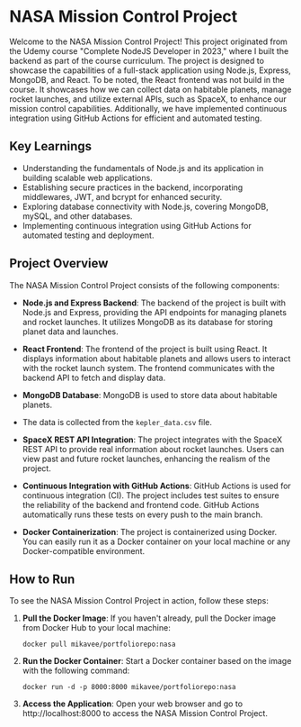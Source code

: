 # NASA Mission Control Project

Welcome to the NASA Mission Control Project! This project originated from the Udemy course "Complete NodeJS Developer in 2023," where I built the backend as part of the course curriculum. The project is designed to showcase the capabilities of a full-stack application using Node.js, Express, MongoDB, and React. To be noted, the React frontend was not build in the course.
It showcases how we can collect data on habitable planets, manage rocket launches, and utilize external APIs, such as SpaceX, to enhance our mission control capabilities.
Additionally, we have implemented continuous integration using GitHub Actions for efficient and automated testing.

## Key Learnings

- Understanding the fundamentals of Node.js and its application in building scalable web applications.
- Establishing secure practices in the backend, incorporating middlewares, JWT, and bcrypt for enhanced security.
- Exploring database connectivity with Node.js, covering MongoDB, mySQL, and other databases.
- Implementing continuous integration using GitHub Actions for automated testing and deployment.


## Project Overview

The NASA Mission Control Project consists of the following components:

- **Node.js and Express Backend**: The backend of the project is built with Node.js and Express, providing the API endpoints for managing planets and rocket launches. It utilizes MongoDB as its database for storing planet data and launches.

- **React Frontend**: The frontend of the project is built using React. It displays information about habitable planets and allows users to interact with the rocket launch system. The frontend communicates with the backend API to fetch and display data.

- **MongoDB Database**: MongoDB is used to store data about habitable planets.
- The data is collected from the `kepler_data.csv` file.

- **SpaceX REST API Integration**: The project integrates with the SpaceX REST API to provide real information about rocket launches. Users can view past and future rocket launches, enhancing the realism of the project.

- **Continuous Integration with GitHub Actions**: GitHub Actions is used for continuous integration (CI). The project includes test suites to ensure the reliability of the backend and frontend code. GitHub Actions automatically runs these tests on every push to the main branch.

- **Docker Containerization**: The project is containerized using Docker. You can easily run it as a Docker container on your local machine or any Docker-compatible environment.

## How to Run

To see the NASA Mission Control Project in action, follow these steps:


1. **Pull the Docker Image**: If you haven't already, pull the Docker image from Docker Hub to your local machine:
   ```shell
   docker pull mikavee/portfoliorepo:nasa

2. **Run the Docker Container**: Start a Docker container based on the image with the following command:

   ```shell
   docker run -d -p 8000:8000 mikavee/portfoliorepo:nasa
   
3. **Access the Application**: Open your web browser and go to http://localhost:8000 to access the NASA Mission Control Project.
